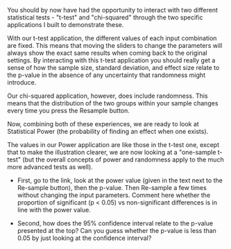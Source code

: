 You should by now have had the opportunity to interact with two different statistical tests - "t-test" and "chi-squared" through the two specific applications I built to demonstrate these.

With our t-test application, the different values of each input combination are fixed. This means that moving the sliders to change the parameters will always show the exact same results when coming back to the original settings. By interacting with this t-test application you should really get a sense of how the sample size, standard deviation, and effect size relate to the p-value in the absence of any uncertainty that randomness might introduce. 

Our chi-squared application, however, does include randomness. This means that the distribution of the two groups within your sample changes every time you press the Resample button.

Now, combining both of these experiences, we are ready to look at Statistical Power (the probability of finding an effect when one exists).

The values in our Power application are like those in the t-test one, except that to make the illustration clearer, we are now looking at a "one-sample t-test" (but the overall concepts of power and randomness apply to the much more advanced tests as well).

*	First, go to the link, look at the power value (given in the text next to the Re-sample button), then the p-value. Then Re-sample a few times without changing the input parameters. Comment here whether the proportion of significant (p < 0.05) vs non-significant differences is in line with the power value.

*	Second, how does the 95% confidence interval relate to the p-value presented at the top? Can you guess whether the p-value is less than 0.05 by just looking at the confidence interval?
